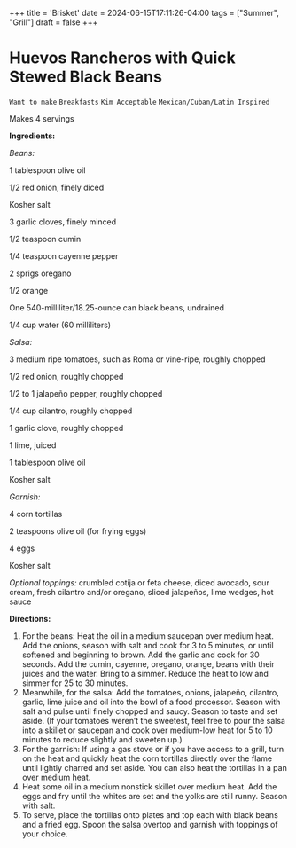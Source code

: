 +++
title = 'Brisket'
date = 2024-06-15T17:11:26-04:00
tags = ["Summer", "Grill"]
draft = false
+++
# Huevos Rancheros with Quick Stewed Black Beans

`Want to make` `Breakfasts` `Kim Acceptable` `Mexican/Cuban/Latin Inspired`

Makes 4 servings

**Ingredients:**

_Beans:_

1 tablespoon olive oil

1/2 red onion, finely diced

Kosher salt

3 garlic cloves, finely minced

1/2 teaspoon cumin

1/4 teaspoon cayenne pepper

2 sprigs oregano

1/2 orange

One 540-milliliter/18.25-ounce can black beans, undrained

1/4 cup water (60 milliliters)

_Salsa:_

3 medium ripe tomatoes, such as Roma or vine-ripe, roughly chopped

1/2 red onion, roughly chopped

1/2 to 1 jalapeño pepper, roughly chopped

1/4 cup cilantro, roughly chopped

1 garlic clove, roughly chopped

1 lime, juiced

1 tablespoon olive oil

Kosher salt

_Garnish:_

4 corn tortillas

2 teaspoons olive oil (for frying eggs)

4 eggs

Kosher salt

_Optional toppings:_ crumbled cotija or feta cheese, diced avocado, sour cream, fresh cilantro and/or oregano, sliced jalapeños, lime wedges, hot sauce

**Directions:**

1. For the beans: Heat the oil in a medium saucepan over medium heat. Add the onions, season with salt and cook for 3 to 5 minutes, or until softened and beginning to brown. Add the garlic and cook for 30 seconds. Add the cumin, cayenne, oregano, orange, beans with their juices and the water. Bring to a simmer. Reduce the heat to low and simmer for 25 to 30 minutes.
2. Meanwhile, for the salsa: Add the tomatoes, onions, jalapeño, cilantro, garlic, lime juice and oil into the bowl of a food processor. Season with salt and pulse until finely chopped and saucy. Season to taste and set aside. (If your tomatoes weren’t the sweetest, feel free to pour the salsa into a skillet or saucepan and cook over medium-low heat for 5 to 10 minutes to reduce slightly and sweeten up.)
3. For the garnish: If using a gas stove or if you have access to a grill, turn on the heat and quickly heat the corn tortillas directly over the flame until lightly charred and set aside. You can also heat the tortillas in a pan over medium heat.
4. Heat some oil in a medium nonstick skillet over medium heat. Add the eggs and fry until the whites are set and the yolks are still runny. Season with salt.
5. To serve, place the tortillas onto plates and top each with black beans and a fried egg. Spoon the salsa overtop and garnish with toppings of your choice.
